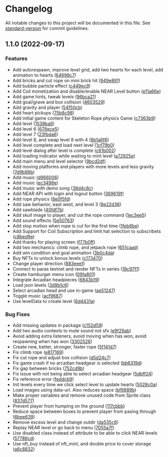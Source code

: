 # Changelog

All notable changes to this project will be documented in this file. See [standard-version](https://github.com/conventional-changelog/standard-version) for commit guidelines.

## 1.1.0 (2022-09-17)


### Features

* Add autorespawn, improve level grid, add two hearts for each level, add animation to hearts ([64698c7](https://github.com/johnedvard/js13kgames2022/commit/64698c7b31d742a5ad9819e512335152b8e48636))
* Add bricks and cut rope on mini brick hit ([949e891](https://github.com/johnedvard/js13kgames2022/commit/949e89105a897b19705135d877b9822dc5fcb379))
* Add bubble particle effect ([c449ec9](https://github.com/johnedvard/js13kgames2022/commit/c449ec9d287ed303131a77b2c09d88d1f950a08a))
* Add Coil monetization and disable/enable NEAR Level button ([e11a66e](https://github.com/johnedvard/js13kgames2022/commit/e11a66efd2de010906882cfd14099e34b80e2cb6))
* Add game hints, tweak levels ([96bca21](https://github.com/johnedvard/js13kgames2022/commit/96bca21b0cf1fb468fa1f28769b85407b86a54e3))
* Add goal/grave and box collision ([4603529](https://github.com/johnedvard/js13kgames2022/commit/460352936282718008c7f40b884a2a7f52e7b1c7))
* Add gravity and player ([54f50cb](https://github.com/johnedvard/js13kgames2022/commit/54f50cb381e727233562187590d4747038786f1f))
* Add heart pickups ([75b8c98](https://github.com/johnedvard/js13kgames2022/commit/75b8c980a9392b407157f782c877d04b71a675f6))
* Add initial game content for Skeleton Rope physics Game ([c7363b9](https://github.com/johnedvard/js13kgames2022/commit/c7363b95835f34697a6fbf7212f3962b93ceb19e))
* Add level ([1538ba6](https://github.com/johnedvard/js13kgames2022/commit/1538ba681935ed8ccf5bb40bcc8d2ba4a0e337b6))
* Add level 6 ([678ece5](https://github.com/johnedvard/js13kgames2022/commit/678ece55d1a27ce32107dbfcc9c1570713200d96))
* Add level 7 ([23fbda6](https://github.com/johnedvard/js13kgames2022/commit/23fbda6284be30c40aa6b5289c35f5fc42e2303b))
* Add level 8, and swap level 8 with 4 ([8b1a6f6](https://github.com/johnedvard/js13kgames2022/commit/8b1a6f65b9287fdc8828c97b347bc1c8ceb5d826))
* Add level complete and load next level ([1cf79b0](https://github.com/johnedvard/js13kgames2022/commit/1cf79b026ea5b4709f4918f35a2256c8ccf5ce32))
* Add level dialog after level is complete ([c61b002](https://github.com/johnedvard/js13kgames2022/commit/c61b002801ebc53bb6396cc4f3a27614c875158d))
* Add loading indicator while waiting to mint level ([a72925e](https://github.com/johnedvard/js13kgames2022/commit/a72925e53facf113ce98912e010b6337eae5942e))
* Add main menu and level selector ([9bcd2df](https://github.com/johnedvard/js13kgames2022/commit/9bcd2df563d6ba1e7fe8eabb2d0b3f467dec6b15))
* Add moving platforms and players with more levels and less gravity ([7d9b86b](https://github.com/johnedvard/js13kgames2022/commit/7d9b86b9c7b000029b4d5e29c2223a2e2c781505))
* Add music ([d966006](https://github.com/johnedvard/js13kgames2022/commit/d966006aae7a5c709f7fff71e110cd14a1b14fa2))
* Add music ([ec3498e](https://github.com/johnedvard/js13kgames2022/commit/ec3498e43276505f0ab3a2cb4de83bc722cd8ebb))
* Add music with demo song ([38d4c8c](https://github.com/johnedvard/js13kgames2022/commit/38d4c8c0aefad7b17545ae1512337a00a0d488db))
* Add NEAR API with login and logout button ([369619f](https://github.com/johnedvard/js13kgames2022/commit/369619fdff954c870d09a4675a6c605af6617ac0))
* Add rope physics ([8e0f5fd](https://github.com/johnedvard/js13kgames2022/commit/8e0f5fd07ae245a5ed35dc7f7a7984fef937c076))
* Add saw behavior, east west, and level 3 ([8e22d36](https://github.com/johnedvard/js13kgames2022/commit/8e22d36656de0106ccc98e36bb8cd2814dce4775))
* Add sawblade ([40fdf7b](https://github.com/johnedvard/js13kgames2022/commit/40fdf7b37c9db476a4b754dcc67da6025d105be4))
* Add skull image to player, and cut the rope command ([1ec3ee5](https://github.com/johnedvard/js13kgames2022/commit/1ec3ee5fca9a3897fc0ad78fe63f526a14818b5f))
* Add sound effects ([5e50763](https://github.com/johnedvard/js13kgames2022/commit/5e50763adccfbd63e2fa34148294adbc29c222fe))
* Add stop motion when rope is cut for the first time ([1feb6be](https://github.com/johnedvard/js13kgames2022/commit/1feb6be8e8454f87a00f7fa32f4ed49a46521495))
* Add Support for Coil Subscription and limit hat selection to subscribets ([c8bed9e](https://github.com/johnedvard/js13kgames2022/commit/c8bed9e88dbc14d2b11c9895dfc98011b6518eb0))
* Add thanks for playing screen ([f77b0ff](https://github.com/johnedvard/js13kgames2022/commit/f77b0ff2e61d51f6c05d1c4750e0635e050ed240))
* Add two mechanics: climb rope, and jetpack rope ([651caad](https://github.com/johnedvard/js13kgames2022/commit/651caad6ca009bd4aec239e55f4e455d9e1d7e6b))
* Add win condition and goal animation ([3b0c4da](https://github.com/johnedvard/js13kgames2022/commit/3b0c4da88e63268b13ffa8ca48b034fdee675f37))
* Buy NFTs to unlock bonus levels ([c173470](https://github.com/johnedvard/js13kgames2022/commit/c17347089ee682f3090e58abd19a6bffed71ab06))
* Change player direction ([883eee1](https://github.com/johnedvard/js13kgames2022/commit/883eee1a815dd7f967922096f042f91b8d45d44f))
* Connect to paras testnet and render NFTs in series ([18c97f1](https://github.com/johnedvard/js13kgames2022/commit/18c97f1f1d095b442827d084af6bc6468e5e4c97))
* Create hamburger menu icon ([09fa801](https://github.com/johnedvard/js13kgames2022/commit/09fa801aa3468cbfa24fbbe119f7985b8e90861c))
* Integrate Arcadian headpieces ([6843b19](https://github.com/johnedvard/js13kgames2022/commit/6843b19c61d69833bbc7aa685be4fe5230ea5b6b))
* Load json levels ([3d9b1c6](https://github.com/johnedvard/js13kgames2022/commit/3d9b1c6f0ac65e4e17ab09ded1f9fffa165a5ee9))
* Select arcadian head and use in-game ([ae51247](https://github.com/johnedvard/js13kgames2022/commit/ae51247f032e2a0edca14b57d5249220c7e6b058))
* Toggle music ([acf9687](https://github.com/johnedvard/js13kgames2022/commit/acf9687c7a804e4b2c92e943b3ab2ab76cb278f2))
* Use levelData to create level ([6d4431a](https://github.com/johnedvard/js13kgames2022/commit/6d4431a34bbab22a0ff5ba94ff449a109afe89ce))


### Bug Fixes

* Add missing updates in package ([c152d59](https://github.com/johnedvard/js13kgames2022/commit/c152d59f62ba349d6589eb3b0bf9d111b9dc7cca))
* Add two audio contexts to mute sound not sfx ([e9f29ab](https://github.com/johnedvard/js13kgames2022/commit/e9f29ab536b68a25a8136716fdbb4e4e8495c009))
* Avoid adding extra listeners, avoid moving when has won, avoid respawning when has won ([3302526](https://github.com/johnedvard/js13kgames2022/commit/33025262fd04a7905705ddb30cce8edc56493bc5))
* Create new, better, stronger, faster rope ([5f141d7](https://github.com/johnedvard/js13kgames2022/commit/5f141d7581e398a7c03c3b746558dc3c5577969e))
* Fix climb rope ([e817169](https://github.com/johnedvard/js13kgames2022/commit/e817169673c1b79876c0ef0660d84d15edafdff0))
* Fix cut rope and adjust box collision ([d5d24c7](https://github.com/johnedvard/js13kgames2022/commit/d5d24c779903a42b4a154f53fde2d466fa5b4737))
* Fix game crash if no arcadian headgear is selected ([bb6319d](https://github.com/johnedvard/js13kgames2022/commit/bb6319dcd862529f6c6519f869680761b74db6ba))
* Fix gap between bricks ([752cd9b](https://github.com/johnedvard/js13kgames2022/commit/752cd9b335698228663a97df36ff88432d67cd2a))
* Fix issue with not being able to select arcadian headgear ([5dbff24](https://github.com/johnedvard/js13kgames2022/commit/5dbff244908b6fbc41f7f08b9661c1b86c8f2db1))
* Fix reference error ([feddcb9](https://github.com/johnedvard/js13kgames2022/commit/feddcb98c5a6db67e6ed09f7ea2effb83771110e))
* Init levels every time we click select level to update hearts ([5028c0a](https://github.com/johnedvard/js13kgames2022/commit/5028c0a9652f75b858ff6f29e94b5adfbf4408f3))
* Load images using data-url. Also reduces space ([bf9889b](https://github.com/johnedvard/js13kgames2022/commit/bf9889bc0b4588cc6ebf3a16d8e6cece688c0d80))
* Make proper variables and remove unused code from Sprite class ([837d577](https://github.com/johnedvard/js13kgames2022/commit/837d5774fe4e2ca255b623d02b5e843eb2584301))
* Prevent player from humping on the ground ([117cbbb](https://github.com/johnedvard/js13kgames2022/commit/117cbbbf66ba80d139103049eb4f5f22fd77b538))
* Reduce space between boxes to prevent player from pasing through ([6bee639](https://github.com/johnedvard/js13kgames2022/commit/6bee639e271a648e26056ae575b360b37332993a))
* Remove excess level and change outdir ([da535c6](https://github.com/johnedvard/js13kgames2022/commit/da535c65a2fdb69eed21c0b4c10d982d11ec29d8))
* Replay NEAR level or go back to menu ([7055a7f](https://github.com/johnedvard/js13kgames2022/commit/7055a7fec40a00e42798b750d54126d433e82c81))
* Use disabled class instead of attribute to be able to click NEAR levels ([57786cd](https://github.com/johnedvard/js13kgames2022/commit/57786cdd74ca1149171aa9ddddeb647694399a47))
* Use nft_buy instead of nft_mint, and double price to cover storage ([a6c8832](https://github.com/johnedvard/js13kgames2022/commit/a6c8832b30f414eec275309b54ef0e5dd78d9870))
